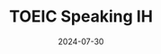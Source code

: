 ---
title: TOEIC Speaking IH
summary: 2024년 7월
date: 2024-07-30
type: docs
math: false

url_pdf: /certifications/TOEIC_Speaking.pdf
---